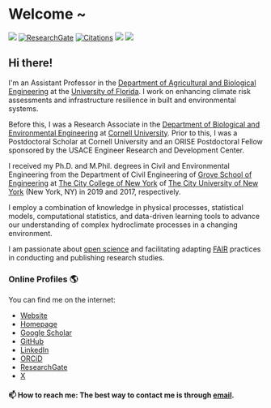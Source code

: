 # Welcome ~
![](https://komarev.com/ghpvc/?username=nassernajibi&color=orange&label=Profile+views)
[![ResearchGate](https://img.shields.io/badge/Research-Gate-sucess?style=flat&logo=researchgate)](https://www.researchgate.net/profile/Nasser-Najibi) 
[![Citations](https://img.shields.io/badge/Google%20Scholar-Citations-blue?style=flat&logo=Google%20Scholar)](https://scholar.google.com/citations?user=0WHw-1MAAAAJ&hl=en)
<img src="https://img.shields.io/badge/Focus-ClimateRisk-brightgreen" />
<img src="https://img.shields.io/badge/Focus-WaterSystems-brightgreen" />

## Hi there!

I'm an Assistant Professor in the [Department of Agricultural and Biological Engineering](https://abe.ufl.edu/) at the [University of Florida](https://www.ufl.edu/).
I work on enhancing climate risk assessments and infrastructure resilience in built and environmental systems.

Before this, I was a Research Associate in the [Department of Biological and Environmental Engineering](https://cals.cornell.edu/biological-environmental-engineering) at [Cornell University](https://www.cornell.edu/). Prior to this, I was a Postdoctoral Scholar at Cornell University and an ORISE Postdoctoral Fellow sponsored by the USACE Engineer Research and Development Center.

I received my Ph.D. and M.Phil. degrees in Civil and Environmental Engineering from the Department of Civil Engineering of [Grove School of Engineering](https://www.ccny.cuny.edu/engineering) at [The City College of New York](https://www.ccny.cuny.edu/) of [The City University of New York](https://www.cuny.edu/) (New York, NY) in 2019 and 2017, respectively.

I employ a combination of knowledge in physical processes, statistical models, computational statistics, and data-driven learning tools to advance our understanding of complex hydroclimate processes in a changing environment.

I am passionate about [open science](https://nasa.github.io/Transform-to-Open-Science/) and facilitating adapting [FAIR](https://www.go-fair.org/fair-principles/) practices in conducting and publishing research studies.

### Online Profiles 🌎

You can find me on the internet:

* [Website](https://abe.ufl.edu/people/faculty/nasser-najibi/)
* [Homepage](https://nassernajibi.com/)
* [Google Scholar](https://scholar.google.com/citations?user=0WHw-1MAAAAJ&hl=en)
* [GitHub](https://github.com/nassernajibi)
* [LinkedIn](https://www.linkedin.com/in/nassernajibi/)
* [ORCiD](https://orcid.org/0000-0002-0515-7192)
* [ResearchGate](https://www.researchgate.net/profile/Nasser-Najibi)
* [X](https://twitter.com/NasserNajibi)

#### 📫 How to reach me: The best way to contact me is through [email](mailto:nnajibi@ufl.edu).
